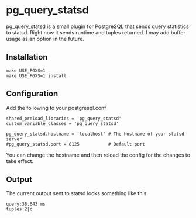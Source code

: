 pg_query_statsd
===============

pg_query_statsd is a small plugin for PostgreSQL that sends query statistics to statsd. Right now it sends runtime and tuples returned. I may add buffer usage as an option in the future.

Installation
------------

    make USE_PGXS=1
    make USE_PGXS=1 install

Configuration
-------------

Add the following to your postgresql.conf

    shared_preload_libraries = 'pg_query_statsd'
    custom_variable_classes = 'pg_query_statsd'
    
    pg_query_statsd.hostname = 'localhost' # The hostname of your statsd server
    #pg_query_statsd.port = 8125           # Default port

You can change the hostname and then reload the config for the changes to take effect.

Output
------

The current output sent to statsd looks something like this:

    query:38.643|ms
    tuples:2|c
